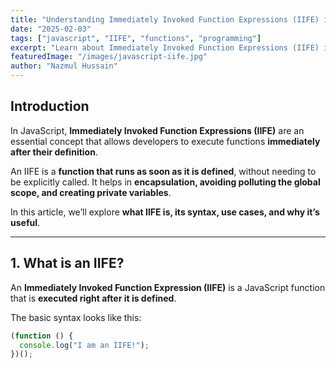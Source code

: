```yaml
---
title: "Understanding Immediately Invoked Function Expressions (IIFE) in JavaScript"
date: "2025-02-03"
tags: ["javascript", "IIFE", "functions", "programming"]
excerpt: "Learn about Immediately Invoked Function Expressions (IIFE) in JavaScript, their syntax, use cases, and benefits."
featuredImage: "/images/javascript-iife.jpg"
author: "Nazmul Hussain"
---
```


## Introduction

In JavaScript, **Immediately Invoked Function Expressions (IIFE)** are an essential concept that allows developers to execute functions **immediately after their definition**.

An IIFE is a **function that runs as soon as it is defined**, without needing to be explicitly called. It helps in **encapsulation, avoiding polluting the global scope, and creating private variables**.

In this article, we’ll explore **what IIFE is, its syntax, use cases, and why it’s useful**.

---

## 1. **What is an IIFE?**

An **Immediately Invoked Function Expression (IIFE)** is a JavaScript function that is **executed right after it is defined**.

The basic syntax looks like this:

```js
(function () {
  console.log("I am an IIFE!");
})();
```
